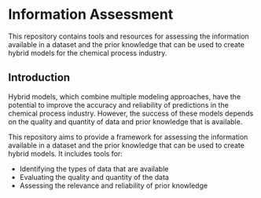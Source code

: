 # Information Assessment 

This repository contains tools and resources for assessing the information available in a dataset and the prior knowledge that can be used to create hybrid models for the chemical process industry.

## Introduction

Hybrid models, which combine multiple modeling approaches, have the potential to improve the accuracy and reliability of predictions in the chemical process industry. However, the success of these models depends on the quality and quantity of data and prior knowledge that is available.

This repository aims to provide a framework for assessing the information available in a dataset and the prior knowledge that can be used to create hybrid models. It includes tools for:
- Identifying the types of data that are available
- Evaluating the quality and quantity of the data
- Assessing the relevance and reliability of prior knowledge
